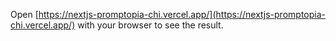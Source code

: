 Open [https://nextjs-promptopia-chi.vercel.app/](https://nextjs-promptopia-chi.vercel.app/) with your browser to see the result.